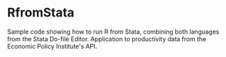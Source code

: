 # RfromStata

Sample code showing how to run R from Stata, combining both languages from the Stata Do-file Editor. 
Application to productivity data from the Economic Policy Institute's API. 
